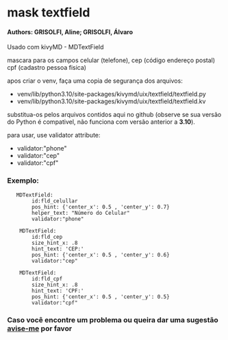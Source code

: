 # mask textfield
#### Authors: GRISOLFI, Aline; GRISOLFI, Álvaro

Usado com kivyMD - MDTextField

mascara para os campos celular (telefone), cep (código endereço postal) cpf (cadastro pessoa fisica)

apos criar o venv, faça uma copia de segurança dos arquivos: 
* venv/lib/python3.10/site-packages/kivymd/uix/textfield/textfield.py 
* venv/lib/python3.10/site-packages/kivymd/uix/textfield/textfield.kv 

substitua-os pelos arquivos contidos aqui no github (observe se sua versão do Python é compativel, não funciona com versão anterior a **3.10**).


para usar, use validator attribute: 
* validator:"phone"
* validator:"cep"
* validator:"cpf"
            
### Exemplo:
     
       MDTextField:
            id:fld_celullar
            pos_hint: {'center_x': 0.5 , 'center_y': 0.7}
            helper_text: "Número do Celular"
            validator:"phone"
             
        MDTextField:
            id:fld_cep
            size_hint_x: .8
            hint_text: 'CEP:'
            pos_hint: {'center_x': 0.5 , 'center_y': 0.6}
            validator:"cep"

        MDTextField:
            id:fld_cpf
            size_hint_x: .8
            hint_text: 'CPF:'
            pos_hint: {'center_x': 0.5 , 'center_y': 0.5}
            validator:"cpf"   

### Caso você  encontre um problema ou queira dar uma sugestão [avise-me](https://github.com/atsgrisolfi/mask-textfield/issues) por favor
